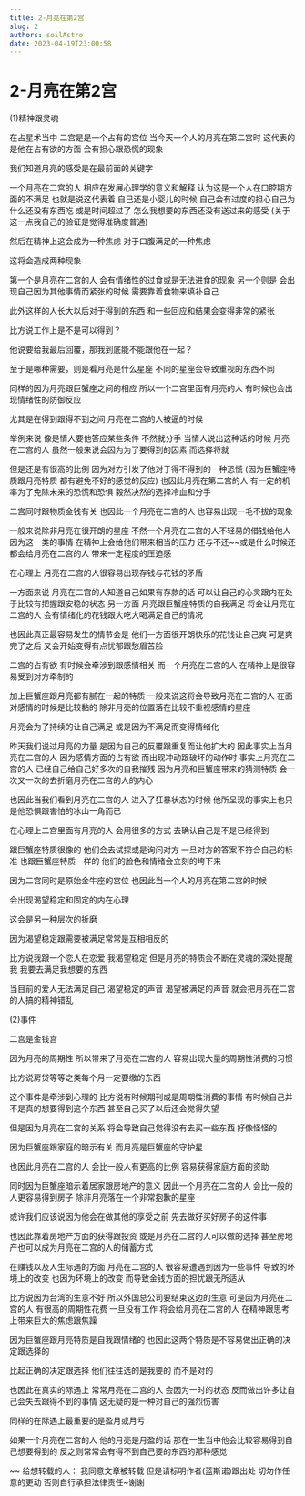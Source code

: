 ```yaml
---
title: 2-月亮在第2宫
slug: 2
authors: soilAstro
date: 2023-04-19T23:00:58
---
```


# 2-月亮在第2宫
(1)精神跟灵魂

在占星术当中
二宫是是一个占有的宫位
当今天一个人的月亮在第二宫时
这代表的是他在占有欲的方面
会有担心跟恐慌的现象

我们知道月亮的感受是在最前面的关键字

一个月亮在二宫的人
相应在发展心理学的意义和解释
认为这是一个人在口腔期方面的不满足
也就是说这代表着
自己还是小婴儿的时候
自己会有过度的担心自己为什么还没有东西吃
或是时间超过了
怎么我想要的东西还没有送过来的感受
(关于这一点我自己的验证是觉得准确度普通)

然后在精神上这会成为一种焦虑
对于口腹满足的一种焦虑

这将会造成两种现象

第一个是月亮在二宫的人
会有情绪性的过食或是无法进食的现象
另一个则是
会出现自己因为其他事情而紧张的时候
需要靠着食物来填补自己

此外这样的人长大以后对于得到的东西
和一些回应和结果会变得非常的紧张

比方说工作上是不是可以得到？

他说要给我最后回覆，那我到底能不能跟他在一起？

至于是哪种需要，则是看月亮是什么星座
不同的星座会导致重视的东西不同

同样的因为月亮跟巨蟹座之间的相应
所以一个二宫里面有月亮的人
有时候也会出现情绪性的防御反应

尤其是在得到跟得不到之间
月亮在二宫的人被逼的时候

举例来说
像是情人要他答应某些条件
不然就分手
当情人说出这种话的时候
月亮在二宫的人
虽然一般来说会因为为了要得到的因素
而选择将就

但是还是有很高的比例
因为对方引发了他对于得不得到的一种恐慌
(因为巨蟹座特质跟月亮特质
都有避免不好的感觉的反应)
也因此月亮在第二宫的人
有一定的机率为了免除未来的恐慌和恐惧
毅然决然的选择冷血和分手

二宫同时跟物质金钱有关
也因此一个月亮在二宫的人
也容易出现一毛不拔的现象

一般来说除非月亮在很开朗的星座
不然一个月亮在二宫的人不轻易的借钱给他人
因为这一类的事情
在精神上会给他们带来相当的压力
还与不还~~或是什么时候还
都会给月亮在二宫的人
带来一定程度的压迫感

在心理上
月亮在二宫的人很容易出现存钱与花钱的矛盾

一方面来说
月亮在二宫的人知道自己如果有存款的话
可以让自己的心灵跟内在处于比较有把握跟安稳的状态
另一方面
月亮跟巨蟹座特质的自我满足
将会让月亮在二宫的人
会有情绪化的花钱跟大吃大喝满足自己的情况

也因此真正最容易发生的情节会是
他们一方面很开朗快乐的花钱让自己爽
可是爽完了之后
又会开始变得有点忧郁跟愁眉苦脸

二宫的占有欲
有时候会牵涉到跟感情相关
而一个月亮在二宫的人
在精神上是很容易受到对方牵制的

加上巨蟹座跟月亮都有腻在一起的特质
一般来说这将会导致月亮在二宫的人
在面对感情的时候是比较黏的
除非月亮的位置落在比较不重视感情的星座

月亮会为了持续的让自己满足
或是因为不满足而变得情绪化

昨天我们说过月亮的力量
是因为自己的反覆跟重复而让他扩大的
因此事实上当月亮在二宫的人
因为感情方面的占有欲
而出现冲动跟破坏的动作时
事实上月亮在二宫的人
已经自己给自己好多次的自我摧残
因为月亮和巨蟹座带来的猜测特质
会一次又一次的去折磨月亮在二宫的人的内心

也因此当我们看到月亮在二宫的人
进入了狂暴状态的时候
他所呈现的事实上也只是他恐惧跟害怕的冰山一角而已

在心理上二宫里面有月亮的人
会用很多的方式
去确认自己是不是已经得到

跟巨蟹座特质很像的
他们会去试探或是询问对方
一旦对方的答案不符合自己的标准
也跟巨蟹座特质一样的
他们的脸色和情绪会立刻的垮下来

因为二宫同时是原始金牛座的宫位
也因此当一个人的月亮在第二宫的时候

会出现渴望稳定和固定的内在心理

这会是另一种层次的折磨

因为渴望稳定跟需要被满足常常是互相相反的

比方说我跟一个恋人在恋爱
我渴望稳定
但是月亮的特质会不断在灵魂的深处提醒我
我要去满足我想要的东西

当目前的爱人无法满足自己
渴望稳定的声音
渴望被满足的声音
就会把月亮在二宫的人搞的精神错乱

(2)事件

二宫是金钱宫

因为月亮的周期性
所以带来了月亮在二宫的人
容易出现大量的周期性消费的习惯

比方说房贷等等之类每个月一定要缴的东西

这个事件是牵涉到心理的
比方说有时候期刊或是周期性消费的事情
有时候自己并不是真的想要得到这个东西
甚至自己买了以后还会觉得失望

但是因为月亮在二宫的关系
将会导致自己觉得没有去买一些东西
好像怪怪的

因为巨蟹座跟家庭的暗示有关
而月亮是巨蟹座的守护星

也因此月亮在二宫的人
会比一般人有更高的比例
容易获得家庭方面的资助

同时因为巨蟹座暗示着居家跟房地产的意义
因此一个月亮在二宫的人
会比一般的人更容易得到房子
除非月亮落在一个非常抱歉的星座

或许我们应该说因为他会在做其他的享受之前
先去做好买好房子的这件事

也因此靠着房地产方面的获得跟投资
或是月亮在二宫的人可以做的选择
甚至房地产也可以成为月亮在二宫的人的储蓄方式

在赚钱以及人生际遇的方面
月亮在二宫的人
很容易遭遇到因为一些事件
导致的环境上的改变
也因为环境上的改变
而导致金钱方面的担忧跟无所适从

比方说因为台湾的生意不好
所以外国总公司要结束这边的生意
可是因为月亮在二宫的人
有很高的周期性花费
一旦没有工作
将会给月亮在二宫的人
在精神跟思考上带来巨大的焦虑跟焦躁

因为巨蟹座跟月亮特质是自我跟情绪的
也因此这两个特质是不容易做出正确的决定跟选择的

比起正确的决定跟选择
他们往往选的是我要的
而不是对的

也因此在真实的际遇上
常常月亮在二宫的人
会因为一时的状态
反而做出许多让自己会失去跟得不到的事情
这无疑的是一种对自己的强烈伤害

同样的在际遇上最重要的是盈月或月亏

如果一个月亮在二宫的人
他的月亮是月盈的话
那在一生当中他会比较容易得到自己想要得到的
反之则常常会有得不到自己要的东西的那种感觉

~~
给想转载的人：
我同意文章被转载
但是请标明作者(蓝斯诺)跟出处
切勿作任意的更动
否则自行承担法律责任~谢谢

 

